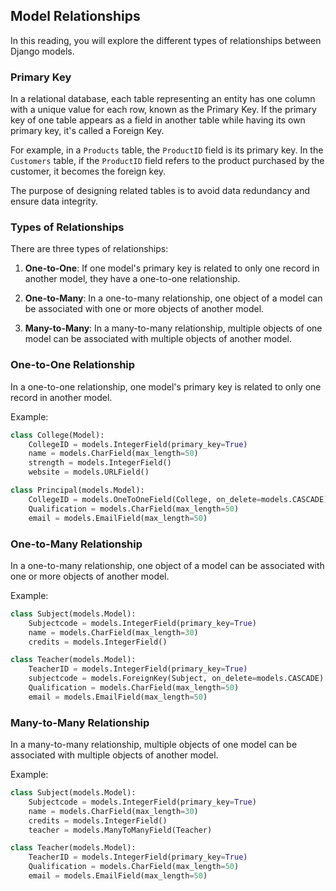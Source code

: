 ## Model Relationships

In this reading, you will explore the different types of relationships between Django models.

### Primary Key

In a relational database, each table representing an entity has one column with a unique value for each row, known as the Primary Key. If the primary key of one table appears as a field in another table while having its own primary key, it's called a Foreign Key.

For example, in a `Products` table, the `ProductID` field is its primary key. In the `Customers` table, if the `ProductID` field refers to the product purchased by the customer, it becomes the foreign key.

The purpose of designing related tables is to avoid data redundancy and ensure data integrity.

### Types of Relationships

There are three types of relationships:

1. **One-to-One**: If one model's primary key is related to only one record in another model, they have a one-to-one relationship.

2. **One-to-Many**: In a one-to-many relationship, one object of a model can be associated with one or more objects of another model.

3. **Many-to-Many**: In a many-to-many relationship, multiple objects of one model can be associated with multiple objects of another model.

### One-to-One Relationship

In a one-to-one relationship, one model's primary key is related to only one record in another model.

Example:

```python
class College(Model): 
    CollegeID = models.IntegerField(primary_key=True) 
    name = models.CharField(max_length=50) 
    strength = models.IntegerField() 
    website = models.URLField()

class Principal(models.Model): 
    CollegeID = models.OneToOneField(College, on_delete=models.CASCADE) 
    Qualification = models.CharField(max_length=50) 
    email = models.EmailField(max_length=50)
```

### One-to-Many Relationship

In a one-to-many relationship, one object of a model can be associated with one or more objects of another model.

Example:

```python
class Subject(models.Model): 
    Subjectcode = models.IntegerField(primary_key=True) 
    name = models.CharField(max_length=30) 
    credits = models.IntegerField()

class Teacher(models.Model): 
    TeacherID = models.IntegerField(primary_key=True) 
    subjectcode = models.ForeignKey(Subject, on_delete=models.CASCADE) 
    Qualification = models.CharField(max_length=50) 
    email = models.EmailField(max_length=50)
```

### Many-to-Many Relationship

In a many-to-many relationship, multiple objects of one model can be associated with multiple objects of another model.

Example:

```python
class Subject(models.Model): 
    Subjectcode = models.IntegerField(primary_key=True) 
    name = models.CharField(max_length=30) 
    credits = models.IntegerField() 
    teacher = models.ManyToManyField(Teacher)

class Teacher(models.Model): 
    TeacherID = models.IntegerField(primary_key=True) 
    Qualification = models.CharField(max_length=50) 
    email = models.EmailField(max_length=50)
```